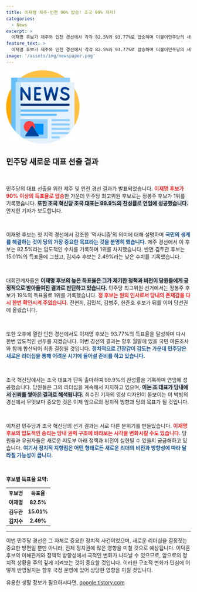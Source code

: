 ```yaml
---
title: 이재명 제주·인천 90% 압승! 조국 99% 지지!
categories:
  - News
excerpt: >
  이재명 후보가 제주와 인천 경선에서 각각 82.5%와 93.77%로 압승하며 더불어민주당의 새로운 대표로 자리매김했습니다. 최고위원 선거에서는 정봉주 후보가 선두를 차지, 권리 당원 내 입지를 확인했습니다.
feature_text: >
  이재명 후보가 제주와 인천 경선에서 각각 82.5%와 93.77%로 압승하며 더불어민주당의 새로운 대표로 자리매김했습니다. 최고위원 선거에서는 정봉주 후보가 선두를 차지, 권리 당원 내 입지를 확인했습니다.
image: '/assets/img/newspaper.png'
---
```


<p><img src="/assets/img/newspaper.png" alt="kimp 속보" /></p>

<h2 data-ke-size="size26">민주당 새로운 대표 선출 결과</h2>

<p data-ke-size="size16">&nbsp;</p>

<p>민주당의 대표 선출을 위한 제주 및 인천 경선 결과가 발표되었습니다. <b><span style="color: #ee2323;">이재명 후보가 90% 이상의 득표율로 압승</span></b>한 가운데 민주당 최고위원 후보로는 정봉주 후보가 1위를 기록했습니다. <b><span style="background-color: #21538527;">또한 조국 혁신당 조국 대표는 99.9%의 찬성률로 연임에 성공했습니다.</span></b> 안지현 기자가 보도합니다.</p>

<p data-ke-size="size16">&nbsp;</p>

<p>이재명 후보는 첫 지역 경선에서 강조한 '먹사니즘'의 의미에 대해 설명하며 <b><span style="color: #1a5490;">국민의 생계를 해결하는 것이 당의 가장 중요한 목표라는 것을 분명히 했습니다.</span></b> 제주 경선에서 이 후보는 82.5%라는 압도적인 수치를 기록하며 1위를 차지했습니다. 반면 김두관 후보는 15.01%의 득표율에 그쳤고, 김지수 후보는 2.49%라는 낮은 수치를 기록했습니다.</p>

<p data-ke-size="size16">&nbsp;</p>

<p>대회관계자들은 <b><span style="background-color: #21538527;">이재명 후보의 높은 득표율은 그가 제기한 정책과 비전이 당원들에게 긍정적으로 받아들여진 결과로 판단하고 있습니다.</span></b> 민주당 최고위원 선거에서는 정봉주 후보가 19%의 득표율로 1위를 기록했습니다. <b><span style="color: #ee2323;">정 후보는 원외 인사로서 당내의 존재감을 다시 한번 확인시켜 주었습니다.</span></b> 전현희, 김민석, 김병주, 한준호 후보가 뒤를 이어 당선권에 올랐습니다.</p>

<p data-ke-size="size16">&nbsp;</p>

<p>또한 오후에 열린 인천 경선에서도 이재명 후보는 93.77%의 득표율을 달성하며 다시 한번 압도적인 선두를 지켰습니다. 이번 경선의 결과는 향후 월말에 있을 국민 여론조사와 함께 합산되어 최종 결정될 것입니다. <b><span style="color: #1a5490;">정치적으로 긴장감이 감도는 가운데 민주당은 새로운 리더십을 통해 어려운 시기에 들어설 준비를 하고 있습니다.</span></b></p>

<p data-ke-size="size16">&nbsp;</p>

<p>조국 혁신당에서는 조국 대표가 단독 출마하여 99.9%의 찬성률을 기록하며 연임에 성공했습니다. 당원들은 그의 리더십을 계속해서 지지하고 있으며, <b><span style="background-color: #21538527;">이는 조 대표가 당내에서 신뢰를 쌓아온 결과로 해석됩니다.</span></b> 최수진 기자의 영상 디자인이 돋보이는 이 박빙의 경선에서 무엇보다 중요한 것은 이제 앞으로의 정치적 방향과 당의 목표가 될 것입니다. </p>

<p data-ke-size="size16">&nbsp;</p>

<p>이처럼 민주당과 조국 혁신당의 선거 결과는 서로 다른 분위기를 만들었습니다. <b><span style="color: #ee2323;">이재명 후보의 압도적인 승리는 당내 권력 구조에 바라보는 시각을 변화시킬 수도 있습니다.</span></b> 당원들과 유권자들은 새로운 지도부 아래 정책과 비전이 실현될 수 있을지 궁금해하고 있습니다. <b><span style="color: #1a5490;">여기서 정치적 지향점은 어떤 형태로든 새로운 리더의 비전과 방향성에 따라 달라질 가능성이 큽니다.</span></b> </p>

<p data-ke-size="size16">&nbsp;</p>

<p><strong>후보별 득표율 요약:</strong></p>

<table style="width:100%; border-collapse: collapse;">
    <tr>
        <th style="text-align: center;"><b>후보명</b></th>
        <th style="text-align: center;"><b>득표율</b></th>
    </tr>
    <tr>
        <td style="text-align: center; height: 17px;"><b>이재명</b></td>
        <td style="text-align: center; height: 17px;"><b>82.5%</b></td>
    </tr>
    <tr>
        <td style="text-align: center; height: 17px;"><b>김두관</b></td>
        <td style="text-align: center; height: 17px;"><b>15.01%</b></td>
    </tr>
    <tr>
        <td style="text-align: center; height: 17px;"><b>김지수</b></td>
        <td style="text-align: center; height: 17px;"><b>2.49%</b></td>
    </tr>
</table>

<hr>

<p>이번 민주당 경선은 그 자체로 중요한 정치적 사건이었으며, 새로운 리더십을 결정짓는 중요한 방편일 뿐만 아니라, 전체 정치권에 많은 영향을 미칠 것으로 예상됩니다. 이덕훈 후보의 이해관계와 정책적 방향성에서 극적인 변화가 나타날 수 있으므로, 앞으로의 정치적 상황을 주의 깊게 지켜보는 것이 중요할 것입니다. 이러한 구조적 변화가 민심에 어떻게 반영될지는 향후 국정 운영에 있어 상당한 영향을 미칠 것입니다.</p>
유용한 생활 정보가 필요하시다면, <a href="https://qoogle.tistory.com" rel="dofollow">qoogle.tistory.com</a>


